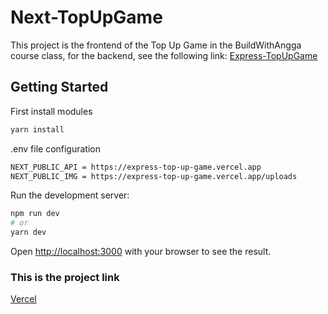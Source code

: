 # Next-TopUpGame

This project is the frontend of the Top Up Game in the BuildWithAngga course class, for the backend, see the following link:
[Express-TopUpGame](https://github.com/DimasNuryadin/Express-TopUpGame)

## Getting Started

First install modules
```bash
yarn install
```

.env file configuration
```bash
NEXT_PUBLIC_API = https://express-top-up-game.vercel.app
NEXT_PUBLIC_IMG = https://express-top-up-game.vercel.app/uploads
```

Run the development server:
```bash
npm run dev
# or
yarn dev
```

Open [http://localhost:3000](http://localhost:3000) with your browser to see the result.

### This is the project link
[Vercel](https://next-top-up-game.vercel.app)